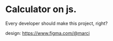 # Calculator on js.

Every developer should make this project, right?

design: https://www.figma.com/@marci

